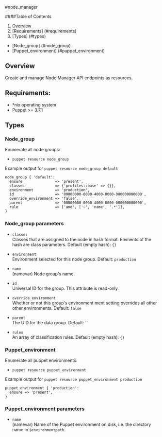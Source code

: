 
#node_manager

####Table of Contents
1. [Overview](#overview)
1. [Requirements] (#requirements)
1. [Types] (#types)
  * [Node_group] (#node_group)
  * [Puppet_environment] (#puppet_environment)

## Overview

Create and manage Node Manager API endpoints as resources.

## Requirements:

- *nix operating system
- Puppet >= 3.7.1  

## Types

### Node_group

Enumerate all node groups:
* `puppet resource node_group`<br />

Example output for `puppet resource node_group default`
```
node_group { 'default':
  ensure               => 'present',
  classes              => {'profiles::base' => {}},
  environment          => 'production',
  id                   => '00000000-0000-4000-8000-000000000000',
  override_environment => 'false',
  parent               => '00000000-0000-4000-8000-000000000000',
  rule                 => ['and', ['~', 'name', '.*']],
}
```

### Node_group parameters

* `classes`<br />
Classes that are assigned to the node in hash format.  Elements of the hash
are class parameters. Default (empty hash): `{}`

* `environment`<br />
Environment selected for this node group. Default: `production`

* `name`<br />
(namevar) Node group's name.

* `id`<br />
Universal ID for the group. This attribute is read-only.

* `override_environment`<br />
Whether or not this group's environment ment setting overrides
all other other environments. Default: `false`

* `parent`<br />
The UID for the data group. Default: ``

* `rules`<br />
An array of classification rules. Default (empty hash): `{}`

### Puppet_environment

Enumerate all puppet environments:
* `puppet resource puppet_environment`<br />

Example output for `puppet resource puppet_environment production`
```
puppet_environment { 'production':
  ensure => 'present',
}
```
### Puppet_environment parameters

* `name`<br />
(namevar) Name of the Puppet environment on disk, i.e. the directory name in `$environmentpath`.
